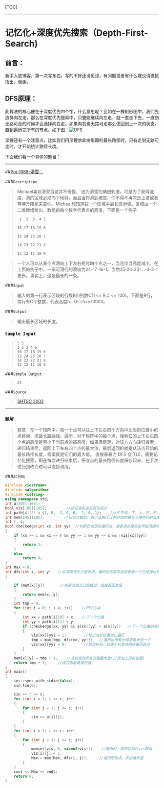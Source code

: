 



[TOC]

------

# 记忆化+深度优先搜索（Depth-First-Search)

## 前言：

新手入驻博客，第一次写东西，写的不好还请见谅，有问题或者有什么建议请直接指出，谢谢。

## DFS原理：

此算法的核心便在于深度优先四个字，什么意思呢？比如在一棵树形图中，我们先选择向左走，那么在深度优先搜索中，只要能继续向左走，就一直走下去，一直到无路可走的时候才会选择向右走，如果向右也无路可走那么便回到上一次的状态。直到遍历完所有的节点。如下图：![DFS](C:\Users\asus\Desktop\DFS.gif)

深搜还有一个注意点，比如我们用深搜求此树形图的最长路径时，只有走到无路可走时，才开始统计路径长度。

下面我们看一个具体的题目：

------

##[Poj-1088-滑雪：](http://poj.org/problem?id=1088])

###`Description `

>  Michael喜欢滑雪百这并不奇怪，  因为滑雪的确很刺激。可是为了获得速度，滑的区域必须向下倾斜，而且当你滑到坡底，你不得不再次走上坡或者等待升降机来载你。Michael想知道载一个区域中最长底滑坡。区域由一个二维数组给出。数组的每个数字代表点的高度。下面是一个例子 
>
> ```
>  1  2  3  4 5
> 
> 16 17 18 19 6
> 
> 15 24 25 20 7
> 
> 14 23 22 21 8
> 
> 13 12 11 10 9
> ```

> 一个人可以从某个点滑向上下左右相邻四个点之一，当且仅当高度减小。在上面的例子中，一条可滑行的滑坡为24-17-16-1。当然25-24-23-...-3-2-1更长。事实上，这是最长的一条。 

###`Input `

> 输入的第一行表示区域的行数R和列数C(1 <= R,C <= 100)。下面是R行，每行有C个整数，代表高度h，0<=h<=10000。 

###`Output `

> 输出最长区域的长度。 

### `Sample Input`

> ```
> 5 5
> 1 2 3 4 5
> 16 17 18 19 6
> 15 24 25 20 7
> 14 23 22 21 8
> 13 12 11 10 9
> ```

###`Sample Output`

> ```
> 25
> ```

###`Source `

> [SHTSC 2002](http://poj.org/searchproblem?field=source&key=SHTSC+2002)

------

### `题解`

> 题意：在一个矩阵中，每一个点可以往上下左右四个方向中比当前位置小的点移动，求最⻓路路径。遍历，对于矩阵中的每个点，搜索它的上下左右四个点的高度是否小于当前点的⾼高度，如果满⾜足，对该⽅方向递归搜索，递归结束后，返回上下左右四个点的最大值，最后返回的就是从该点开始的最⻓路径⻓度，答案就是它们的最大值。
> 直接暴暴⼒ DFS 会 TLE，需要记忆化搜索，即在每次递归结束后，把改点的最长路径长度保存起来，在下次递归到改点时可以直接调用。

###`AC代码`

```c++
#include <iostream>
#include <algorithm>
#include <cstring>
using namespace std;
int a[105][105];           
bool vis[105][105];      	//标记当前点是否访问过
int path[4][2] = {1, 0, -1, 0, 0, -1, 0, 1};  	//4个方向：下，上，左，右
int mem[105][105];         //记忆化数组，表示从第x行y列开始的最长下降序列的长度
int r, c;
bool checkedge(int xx, int yy)  //判断此点是否遍历过，或者该点是否在所给范围内
{
    if (xx >= 1 && xx <= r && yy >= 1 && yy <= c && !vis[xx][yy])
    {
        return 1;
    }
    else
        return 0;
}
int Max = 0;
int dfs(int x, int y)   //从深度优先方面考虑，遍历到无路可走或者到一个已经搜过的点时才开始计数
{

    if (mem[x][y])       //如果当前点已经搜过，直接返回其值
    {
        return mem[x][y];
    }
    int tmp = 0;
    for (int i = 0; i < 4; i++)    //四个方向
    {
        int xx = path[i][0] + x;   //下一个位置
        int yy = path[i][1] + y;
        if (checkedge(xx, yy) && a[xx][yy] < a[x][y])   //下一个位置的高度需小于当前位置的高度
        {
            vis[xx][yy] = 1;		//标记当前位置为已遍历
            tmp = max(tmp, dfs(xx, yy));   //遍历出所有分路里最大的一个
            vis[xx][yy] = 0;		//取消标记，以便于从其他路径遍历该点
        }
    }
    mem[x][y] = tmp + 1;    //当前值为所有分路最大值+1(即加上当前位置)
    return tmp + 1;     //返回当前路径的值
}
int main()
{
    ios::sync_with_stdio(false);
    cin.tie(0);

    cin >> r >> c;
    for (int i = 1; i <= r; i++)
    {
        for (int j = 1; j <= c; j++)
        {
            cin >> a[i][j];
        }
    }
    for (int i = 1; i <= r; i++)	
    {
        for (int j = 1; j <= c; j++)
        {
            memset(vis, 0, sizeof(vis));	//遍历时，需先初始化vis数组
            vis[i][j] = 1;				
            Max = max(Max, dfs(i, j));     //遍历所有点，求出最大值
        }
    }
    cout << Max << endl;
    return 0;
}
```

